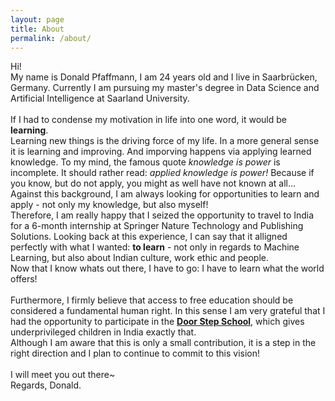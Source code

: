 ```yaml
---
layout: page
title: About
permalink: /about/
---
```


Hi! <br>
My name is Donald Pfaffmann, I am 24 years old and I live in Saarbrücken, Germany.
Currently I am pursuing my master's degree in Data Science and Artificial Intelligence at Saarland University.
<br><br>
If I had to condense my motivation in life into one word, it would be __learning__.<br>
Learning new things is the driving force of my life. In a more general sense it is learning and improving.
And imporving happens via applying learned knowledge. To my mind, the famous quote *knowledge is power* is incomplete. It should rather read: *applied knowledge is power!* Because if you know, but do not apply, you might as well have not known at all...<br>
Against this background, I am always looking for opportunities to learn and apply - not only my knowledge, but also myself!<br>
Therefore, I am really happy that I seized the opportunity to travel to India for a 6-month internship at Springer Nature Technology and Publishing Solutions. Looking back at this experience, I can say that it alligned perfectly with what I wanted: __to learn__ - not only in regards to Machine Learning, but also about Indian culture, work ethic and people.<br>
Now that I know whats out there, I have to go: I have to learn what the world offers!
<br><br>
Furthermore, I firmly believe that access to free education should be considered a fundamental human right.
In this sense I am very grateful that I had the opportunity to participate in the <a href="https://www.doorstepschool.org/pune/">__Door Step School__</a>, which gives underprivileged children in India exactly that.<br>
Although I am aware that this is only a small contribution, it is a step in the right direction and I plan to continue to commit to this vision!
<br><br>
I will meet you out there~<br>
Regards, Donald.

